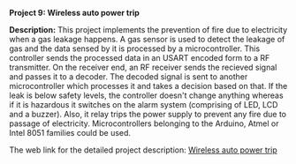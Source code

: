 __Project 9: Wireless auto power trip__

__Description:__
This project implements the prevention of fire due to electricity when a gas leakage happens. A gas sensor is used to detect the leakage of gas and the data sensed by it is processed by a microcontroller. This controller sends the processed data in an USART encoded form to a RF transmitter. On the receiver end, an RF receiver sends the recieved signal and passes it to a decoder. The decoded signal is sent to another microcontroller which processes it and takes a decision based on that. If the leak is below safety levels, the controller doesn't change anything whereas if it is hazardous it switches on the alarm system (comprising of LED, LCD and a buzzer). Also, it relay trips the power supply to prevent any fire due to passage of electricity. Microcontrollers belonging to the Arduino, Atmel or Intel 8051 families could be used. 

The web link for the detailed project description: [Wireless auto power trip](http://www.ripublication.com/aeee/42_pp%20%20327-332.pdf)



